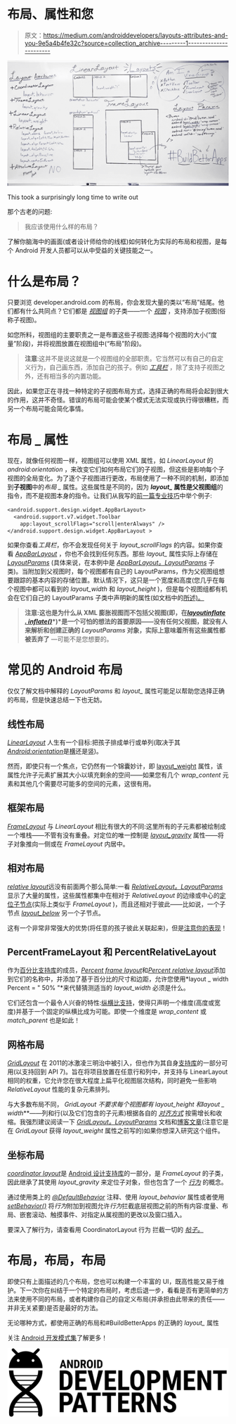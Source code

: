 # 布局、属性和您

> 原文：<https://medium.com/androiddevelopers/layouts-attributes-and-you-9e5a4b4fe32c?source=collection_archive---------1----------------------->

![](img/255022de7643310ba796c3877f742e12.png)

This took a surprisingly long time to write out

那个古老的问题:

> 我应该使用什么样的布局？

了解你脑海中的画面(或者设计师给你的线框)如何转化为实际的布局和视图，是每个 Android 开发人员都可以从中受益的关键技能之一。

# 什么是布局？

只要浏览 developer.android.com 的布局，你会发现大量的类以“布局”结尾。他们都有什么共同点？它们都是 [*视图组*](http://developer.android.com/reference/android/view/ViewGroup.html?utm_campaign=android_series_layoutattributes_012116&utm_source=medium&utm_medium=blog) 的子类——一个 [*视图*](http://developer.android.com/reference/android/view/View.html?utm_campaign=android_series_layoutattributes_012116&utm_source=medium&utm_medium=blog) ，支持添加子视图(俗称子视图)。

如您所料，视图组的主要职责之一是布置这些子视图:选择每个视图的大小(“度量”阶段)，并将视图放置在视图组中(“布局”阶段)。

> **注意**:这并不是说这就是一个视图组的全部职责。它当然可以有自己的自定义行为，自己画东西，添加自己的孩子。例如 [*工具栏*](http://developer.android.com/reference/android/support/v7/widget/Toolbar.html?utm_campaign=android_series_layoutattributes_012116&utm_source=medium&utm_medium=blog) ，除了支持子视图之外，还有相当多的内置功能。

因此，如果您正在寻找一种特定的子视图布局方式，选择正确的布局将会起到很大的作用，这并不奇怪。错误的布局可能会使某个模式无法实现或执行得很糟糕，而另一个布局可能会简化事情。

# 布局 _ 属性

现在，就像任何视图一样，视图组可以使用 XML 属性，如 *LinearLayout* 的 *android:orientation* ，来改变它们如何布局它们的子视图，但这些是影响每个子视图的全局变化。为了逐个子视图进行更改，布局使用了一种不同的机制，即添加到**子视图**中的*布局 _* 属性。这些属性是不同的，因为 ***layout_* 属性是父视图组**的指令，而不是视图本身的指令。让我们从我写的[前一篇专业技巧](https://plus.google.com/+IanLake/posts/Hepj6KynZD5?utm_campaign=android_series_layoutattributes_012116&utm_source=medium&utm_medium=blog)中举个例子:

```
<android.support.design.widget.AppBarLayout>
  <android.support.v7.widget.Toolbar
    app:layout_scrollFlags="scroll|enterAlways" />
</android.support.design.widget.AppBarLayout >
```

如果你查看*工具栏*，你不会发现任何关于 *layout_scrollFlags* 的内容。如果你查看 [*AppBarLayout*](http://developer.android.com/reference/android/support/design/widget/AppBarLayout.html?utm_campaign=android_series_layoutattributes_012116&utm_source=medium&utm_medium=blog) ，你也不会找到任何东西。那些 *layout_* 属性实际上存储在 [*LayoutParams*](http://developer.android.com/reference/android/view/ViewGroup.LayoutParams.html?utm_campaign=android_series_layoutattributes_012116&utm_source=medium&utm_medium=blog) (具体来说，在本例中是 [*AppBarLayout。LayoutParams*](http://developer.android.com/reference/android/support/design/widget/AppBarLayout.LayoutParams.html?utm_campaign=android_series_layoutattributes_012116&utm_source=medium&utm_medium=blog) 子类)。当附加到父视图时，每个视图都有自己的 LayoutParams，作为父视图组想要跟踪的基本内容的存储位置。默认情况下，这只是一个宽度和高度(您几乎在每个视图中都可以看到的 *layout_width* 和 *layout_height* )，但是每个视图组都有机会在它们自己的 LayoutParams 子类中声明新的属性(如文档中的[所述)。](http://developer.android.com/guide/topics/ui/declaring-layout.html?utm_campaign=android_series_layoutattributes_012116&utm_source=medium&utm_medium=blog#layout-params)

> **注意:**这也是为什么从 XML 膨胀视图而不包括父视图(即，在[*layoutinflate . inflate()*](http://developer.android.com/reference/android/view/LayoutInflater.html?utm_campaign=android_series_layoutattributes_012116&utm_source=medium&utm_medium=blog#inflate%28int,%20android.view.ViewGroup,%20boolean%29)*)*是一个可怕的想法的首要原因——没有任何父视图，就没有人来解析和创建正确的 *LayoutParams* 对象，实际上**意味着所有这些属性都被丢弃了** —可能不是您想要的。

# 常见的 Android 布局

仅仅了解文档中解释的 *LayoutParams* 和 *layout_* 属性可能足以帮助您选择正确的布局，但是快速总结一下也无妨。

## 线性布局

[*LinearLayout*](http://developer.android.com/reference/android/widget/LinearLayout.html?utm_campaign=android_series_layoutattributes_012116&utm_source=medium&utm_medium=blog) 人生有一个目标:把孩子排成单行或单列(取决于其[*Android:orientation*](http://developer.android.com/reference/android/widget/LinearLayout.html?utm_campaign=android_series_layoutattributes_012116&utm_source=medium&utm_medium=blog#attr_android:orientation)是[横](http://developer.android.com/reference/android/widget/LinearLayout.html?utm_campaign=android_series_layoutattributes_012116&utm_source=medium&utm_medium=blog#HORIZONTAL)还是[竖](http://developer.android.com/reference/android/widget/LinearLayout.html?utm_campaign=android_series_layoutattributes_012116&utm_source=medium&utm_medium=blog#VERTICAL))。

然而，即使只有一个焦点，它仍然有一个锦囊妙计，即 [layout_weight](http://developer.android.com/guide/topics/ui/layout/linear.html?utm_campaign=android_series_layoutattributes_012116&utm_source=medium&utm_medium=blog#Weight) 属性，该属性允许子元素扩展其大小以填充剩余的空间——如果您有几个 *wrap_content* 元素和其他几个需要尽可能多的空间的元素，这很有用。

## 框架布局

[*FrameLayout*](http://developer.android.com/reference/android/widget/FrameLayout.html?utm_campaign=android_series_layoutattributes_012116&utm_source=medium&utm_medium=blog) 与 *LinearLayout* 相比有很大的不同:这里所有的子元素都被绘制成一个堆栈——不管有没有重叠。对定位的唯一控制是 [*layout_gravity*](http://developer.android.com/reference/android/widget/FrameLayout.LayoutParams.html?utm_campaign=android_series_layoutattributes_012116&utm_source=medium&utm_medium=blog#attr_android:layout_gravity) 属性——将子对象推向一侧或在 *FrameLayout* 内居中。

## 相对布局

[*relative layout*](http://developer.android.com/reference/android/widget/RelativeLayout.html?utm_campaign=android_series_layoutattributes_012116&utm_source=medium&utm_medium=blog)远没有前面两个那么简单:一看 [*RelativeLayout。LayoutParams*](http://developer.android.com/reference/android/widget/RelativeLayout.LayoutParams.html?utm_campaign=android_series_layoutattributes_012116&utm_source=medium&utm_medium=blog) 显示了大量的属性，这些属性都集中在相对于 *RelativeLayout* 的边缘或中心的[定位子节点](http://developer.android.com/guide/topics/ui/layout/relative.html?utm_campaign=android_series_layoutattributes_012116&utm_source=medium&utm_medium=blog#Position)(实际上类似于 *FrameLayout* )，而且还相对于彼此——比如说，一个子节点 [*layout_below*](http://developer.android.com/reference/android/widget/RelativeLayout.LayoutParams.html?utm_campaign=android_series_layoutattributes_012116&utm_source=medium&utm_medium=blog#attr_android:layout_below) 另一个子节点。

这有一个非常非常强大的优势(将任意的孩子彼此关联起来)，但是[注意你的表现](https://www.youtube.com/watch?v=dB3_vgS-Uqo?utm_campaign=android_series_layoutattributes_012116&utm_source=medium&utm_medium=blog)！

## PercentFrameLayout 和 PercentRelativeLayout

作为[百分比支持库](https://plus.google.com/+AndroidDevelopers/posts/C8oaLunpEEj?utm_campaign=android_series_layoutattributes_012116&utm_source=medium&utm_medium=blog)的成员，[*Percent frame layout*](http://developer.android.com/reference/android/support/percent/PercentFrameLayout.html?utm_campaign=android_series_layoutattributes_012116&utm_source=medium&utm_medium=blog)和[*Percent relative layout*](http://developer.android.com/reference/android/support/percent/PercentRelativeLayout.html?utm_campaign=android_series_layoutattributes_012116&utm_source=medium&utm_medium=blog)添加到它们的名称中，并添加了基于百分比的尺寸和边距，允许您使用*layout _ width Percent = " 50% "*来代替猜测适当的 *layout_width* 必须是什么。

它们还包含一个最令人兴奋的特性:[纵横比支持](https://plus.google.com/+AndroidDevelopers/posts/ZQS29a5yroK?utm_campaign=android_series_layoutattributes_012116&utm_source=medium&utm_medium=blog)，使得只声明一个维度(高度或宽度)并基于一个固定的纵横比成为可能。即使一个维度是 *wrap_content* 或 *match_parent* 也是如此！

## 网格布局

[*GridLayout*](http://developer.android.com/reference/android/support/v7/widget/GridLayout.html?utm_campaign=android_series_layoutattributes_012116&utm_source=medium&utm_medium=blog) 在 2011的冰激凌三明治中被引入，但也作为其自身[支持库](http://developer.android.com/tools/support-library/features.html?utm_campaign=android_series_layoutattributes_012116&utm_source=medium&utm_medium=blog#v7-gridlayout)的一部分可用(以支持回到 API 7)。旨在将项目放置在任意行和列中，并支持与 LinearLayout 相同的权重，它允许您在很大程度上扁平化视图层次结构，同时避免一些影响 *RelativeLayout* 性能的复杂元素排列。

与大多数布局不同， ***GridLayout* 不要求每个视图都有 *layout_height* 和*layout _ width***——列和行(以及它们包含的子元素)根据各自的 [*对齐方式*](http://developer.android.com/reference/android/support/v7/widget/GridLayout.Alignment.html?utm_campaign=android_series_layoutattributes_012116&utm_source=medium&utm_medium=blog) 按需增长和收缩。我强烈建议阅读一下 [*GridLayout。LayoutParams*](http://developer.android.com/reference/android/support/v7/widget/GridLayout.LayoutParams.html?utm_campaign=android_series_layoutattributes_012116&utm_source=medium&utm_medium=blog) 文档和[博客文章](http://android-developers.blogspot.com/2011/11/new-layout-widgets-space-and-gridlayout.html?utm_campaign=android_series_layoutattributes_012116&utm_source=medium&utm_medium=blog)(注意它是在 *GridLayout* 获得 *layout_weight* 属性之前写的)如果你想深入研究这个组件。

## 坐标布局

[*coordinator layout*](http://developer.android.com/reference/android/support/design/widget/CoordinatorLayout.html?utm_campaign=android_series_layoutattributes_012116&utm_source=medium&utm_medium=blog)是 [Android 设计支持库](http://android-developers.blogspot.com/2015/05/android-design-support-library.html?utm_campaign=android_series_layoutattributes_012116&utm_source=medium&utm_medium=blog)的一部分，是 *FrameLayout* 的子类，因此继承了其使用 *layout_gravity* 来定位子对象，但也包含了一个 [*行为*](http://developer.android.com/reference/android/support/design/widget/CoordinatorLayout.Behavior.html?utm_campaign=android_series_layoutattributes_012116&utm_source=medium&utm_medium=blog) 的概念。

通过使用类上的 [*@DefaultBehavior*](http://developer.android.com/reference/android/support/design/widget/CoordinatorLayout.DefaultBehavior.html?utm_campaign=android_series_layoutattributes_012116&utm_source=medium&utm_medium=blog) 注释、使用 *layout_behavior* 属性或者使用 [*setBehavior()*](http://developer.android.com/reference/android/support/design/widget/CoordinatorLayout.LayoutParams.html?utm_campaign=android_series_layoutattributes_012116&utm_source=medium&utm_medium=blog#setBehavior%28android.support.design.widget.CoordinatorLayout.Behavior%29) 将*行为*附加到视图允许*行为*拦截底层视图之前的所有内容:度量、布局、嵌套滚动、触摸事件、对指定从属视图的更改以及窗口插入。

要深入了解行为，请查看用 CoordinatorLayout 行为 拦截一切的 [*帖子。*](/google-developers/intercepting-everything-with-coordinatorlayout-behaviors-8c6adc140c26?utm_campaign=android_series_layoutattributes_012116&utm_source=medium&utm_medium=blog)

# 布局，布局，布局

即使只有上面描述的几个布局，您也可以构建一个丰富的 UI，既高性能又易于维护。下一次你在纠结于一个特定的布局时，考虑后退一步，看看是否有更简单的方法来使用不同的布局，或者构建你自己的自定义布局(并承担由此带来的责任——并非无关紧要)是否是最好的方法。

无论哪种方式，都使用正确的布局和#BuildBetterApps 的正确的 *layout_* 属性

关注 [Android 开发模式集](https://plus.google.com/collection/sLR0p?utm_campaign=android_series_layoutattributes_012116&utm_source=medium&utm_medium=blog)了解更多！

![](img/ede78edee0069962aa0daa7cc8c85f02.png)